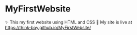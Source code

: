 # MyFirstWebsite
✨ This my first website using HTML and CSS 
🚀 My site is live at https://think-boy.github.io/MyFirstWebsite/

